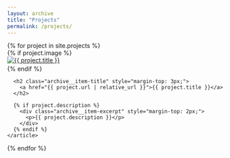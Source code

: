 ```yaml
---
layout: archive
title: "Projects"
permalink: /projects/
---
```


<div class="entries-grid">
  {% for project in site.projects %}
    <article class="archive__item">
      {% if project.image %}
      <div class="archive__item-teaser" style="margin-bottom: 3px;">
        <a href="{{ project.url | relative_url }}">
          <img src="{{ project.image | relative_url }}" alt="{{ project.title }}">
        </a>
      </div>
      {% endif %}
      
      <h2 class="archive__item-title" style="margin-top: 3px;">
        <a href="{{ project.url | relative_url }}">{{ project.title }}</a>
      </h2>
      
      {% if project.description %}
        <div class="archive__item-excerpt" style="margin-top: 2px;">
          <p>{{ project.description }}</p>
        </div>
      {% endif %}
    </article>
  {% endfor %}
</div>